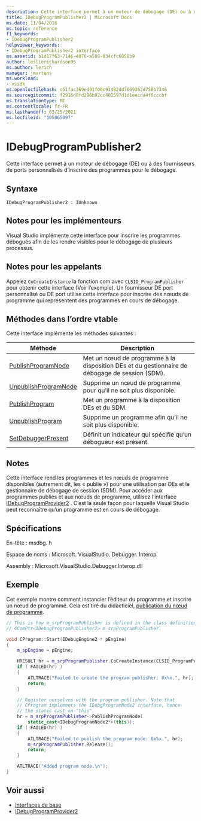 ```yaml
---
description: Cette interface permet à un moteur de débogage (DE) ou à des fournisseurs de ports personnalisés d’inscrire des programmes pour le débogage.
title: IDebugProgramPublisher2 | Microsoft Docs
ms.date: 11/04/2016
ms.topic: reference
f1_keywords:
- IDebugProgramPublisher2
helpviewer_keywords:
- IDebugProgramPublisher2 interface
ms.assetid: b1d17f63-7146-4076-a588-034cfc6858b9
author: leslierichardson95
ms.author: lerich
manager: jmartens
ms.workload:
- vssdk
ms.openlocfilehash: c51fac369ed91f00c91482dd7069362d758b7346
ms.sourcegitcommit: f2916d8fd296b92cc402597d1d1eecda4f6cccbf
ms.translationtype: MT
ms.contentlocale: fr-FR
ms.lasthandoff: 03/25/2021
ms.locfileid: "105065097"
---
```

# <a name="idebugprogrampublisher2"></a>IDebugProgramPublisher2
Cette interface permet à un moteur de débogage (DE) ou à des fournisseurs de ports personnalisés d’inscrire des programmes pour le débogage.

## <a name="syntax"></a>Syntaxe

```
IDebugProgramPublisher2 : IUnknown
```

## <a name="notes-for-implementers"></a>Notes pour les implémenteurs
Visual Studio implémente cette interface pour inscrire les programmes débogués afin de les rendre visibles pour le débogage de plusieurs processus.

## <a name="notes-for-callers"></a>Notes pour les appelants
Appelez `CoCreateInstance` la fonction com avec `CLSID_ProgramPublisher` pour obtenir cette interface (Voir l’exemple). Un fournisseur DE port personnalisé ou DE port utilise cette interface pour inscrire des nœuds de programme qui représentent des programmes en cours de débogage.

## <a name="methods-in-vtable-order"></a>Méthodes dans l’ordre vtable
Cette interface implémente les méthodes suivantes :

|Méthode|Description|
|------------|-----------------|
|[PublishProgramNode](../../../extensibility/debugger/reference/idebugprogrampublisher2-publishprogramnode.md)|Met un nœud de programme à la disposition DEs et du gestionnaire de débogage de session (SDM).|
|[UnpublishProgramNode](../../../extensibility/debugger/reference/idebugprogrampublisher2-unpublishprogramnode.md)|Supprime un nœud de programme pour qu’il ne soit plus disponible.|
|[PublishProgram](../../../extensibility/debugger/reference/idebugprogrampublisher2-publishprogram.md)|Met un programme à la disposition DEs et du SDM.|
|[UnpublishProgram](../../../extensibility/debugger/reference/idebugprogrampublisher2-unpublishprogram.md)|Supprime un programme afin qu’il ne soit plus disponible.|
|[SetDebuggerPresent](../../../extensibility/debugger/reference/idebugprogrampublisher2-setdebuggerpresent.md)|Définit un indicateur qui spécifie qu’un débogueur est présent.|

## <a name="remarks"></a>Notes
Cette interface rend les programmes et les nœuds de programme disponibles (autrement dit, les « publie ») pour une utilisation par DEs et le gestionnaire de débogage de session (SDM). Pour accéder aux programmes publiés et aux nœuds de programme, utilisez l’interface [IDebugProgramProvider2](../../../extensibility/debugger/reference/idebugprogramprovider2.md) . C’est la seule façon pour laquelle Visual Studio peut reconnaître qu’un programme est en cours de débogage.

## <a name="requirements"></a>Spécifications
En-tête : msdbg. h

Espace de noms : Microsoft. VisualStudio. Debugger. Interop

Assembly : Microsoft.VisualStudio.Debugger.Interop.dll

## <a name="example"></a>Exemple
Cet exemple montre comment instancier l’éditeur du programme et inscrire un nœud de programme. Cela est tiré du didacticiel, [publication du nœud de programme](/previous-versions/bb161795(v=vs.90)).

```cpp
// This is how m_srpProgramPublisher is defined in the class definition:
// CComPtr<IDebugProgramPublisher2> m_srpProgramPublisher.

void CProgram::Start(IDebugEngine2 * pEngine)
{
    m_spEngine = pEngine;

    HRESULT hr = m_srpProgramPublisher.CoCreateInstance(CLSID_ProgramPublisher);
    if ( FAILED(hr) )
    {
        ATLTRACE("Failed to create the program publisher: 0x%x.", hr);
        return;
    }

    // Register ourselves with the program publisher. Note that
    // CProgram implements the IDebgProgramNode2 interface, hence
    // the static cast on "this".
    hr = m_srpProgramPublisher->PublishProgramNode(
        static_cast<IDebugProgramNode2*>(this));
    if ( FAILED(hr) )
    {
        ATLTRACE("Failed to publish the program node: 0x%x.", hr);
        m_srpProgramPublisher.Release();
        return;
    }

    ATLTRACE("Added program node.\n");
}
```

## <a name="see-also"></a>Voir aussi
- [Interfaces de base](../../../extensibility/debugger/reference/core-interfaces.md)
- [IDebugProgramProvider2](../../../extensibility/debugger/reference/idebugprogramprovider2.md)
